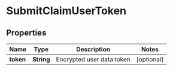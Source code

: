 
# SubmitClaimUserToken

## Properties
Name | Type | Description | Notes
------------ | ------------- | ------------- | -------------
**token** | **String** | Encrypted user data token |  [optional]



